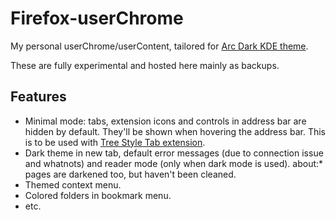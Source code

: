 # Firefox-userChrome

My personal userChrome/userContent, tailored for [Arc Dark KDE theme](https://github.com/PapirusDevelopmentTeam/arc-kde).

These are fully experimental and hosted here mainly as backups.

## Features

* Minimal mode: tabs, extension icons and controls in address bar are hidden by default. They'll be shown when hovering the address bar. This is to be used with [Tree Style Tab extension](https://addons.mozilla.org/en-US/firefox/addon/tree-style-tab/).
* Dark theme in new tab, default error messages (due to connection issue and whatnots) and reader mode (only when dark mode is used). about:* pages are darkened too, but haven't been cleaned.
* Themed context menu.
* Colored folders in bookmark menu.
* etc.
